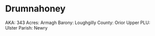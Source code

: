 # Drumnahoney

AKA: 343
Acres: Armagh
Barony: Loughgilly
County: Orior Upper
PLU: Ulster
Parish: Newry